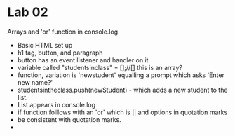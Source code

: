 # Lab 02 

Arrays and 'or' function in console.log

- Basic HTML set up 
- h1 tag, button, and paragraph 
- button has an event listener and handler on it
- variable called "studentsinclass" = [];//[] this is an array?
- function, variation is 'newstudent' equalling a prompt which asks 'Enter new name?'
- studentsintheclass.push(newStudent) - which adds a new student to the list.
- List appears in console.log
- if function folllows with an 'or' which is || and options in quotation marks
- be consistent with quotation marks. 
- 



